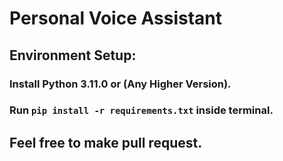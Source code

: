 # Personal Voice Assistant

## Environment Setup:

### Install Python 3.11.0 or (Any Higher Version).

### <b>Run </b> `pip install -r requirements.txt` <b> inside terminal.</b>

## <b>Feel free to make pull request.</b>
